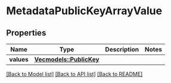 # MetadataPublicKeyArrayValue

## Properties

Name | Type | Description | Notes
------------ | ------------- | ------------- | -------------
**values** | [**Vec<models::PublicKey>**](PublicKey.md) |  | 

[[Back to Model list]](../README.md#documentation-for-models) [[Back to API list]](../README.md#documentation-for-api-endpoints) [[Back to README]](../README.md)


